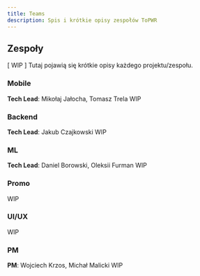```yaml
---
title: Teams 
description: Spis i krótkie opisy zespołów ToPWR
---
```

## Zespoły
[ WIP ] Tutaj pojawią się krótkie opisy każdego projektu/zespołu.
### Mobile
**Tech Lead**: Mikołaj Jałocha, Tomasz Trela
WIP
### Backend
**Tech Lead**: Jakub Czajkowski
WIP
### ML
**Tech Lead**: Daniel Borowski, Oleksii Furman
WIP
### Promo
WIP
### UI/UX
WIP
### PM
**PM**: Wojciech Krzos, Michał Malicki
WIP
